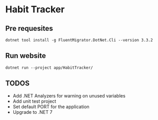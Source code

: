 # Habit Tracker

## Pre requesites

```
dotnet tool install -g FluentMigrator.DotNet.Cli --version 3.3.2
```

## Run website

```
dotnet run --project app/HabitTracker/
```

## TODOS

- Add .NET Analyzers for warning on unused variables
- Add unit test project
- Set default PORT for the application
- Upgrade to .NET 7
